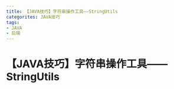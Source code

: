 ```yaml
---
title: 【JAVA技巧】字符串操作工具——StringUtils
categorites: JAVA技巧
tags:
- JAVA
- 后端
---
```


# 【JAVA技巧】字符串操作工具——StringUtils

